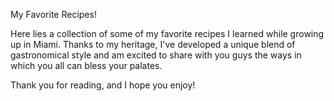 My Favorite Recipes!

Here lies a collection of some of my favorite recipes I learned while growing up in Miami. Thanks to my heritage, I've developed a unique blend of gastronomical style and am excited to share with you guys the ways in which you all can bless your palates. 

Thank you for reading, and I hope you enjoy!
